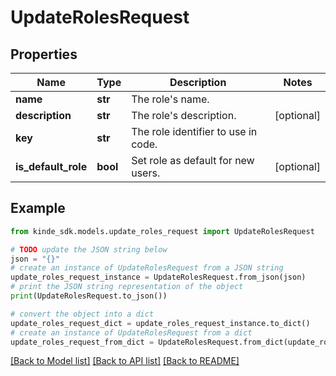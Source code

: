 # UpdateRolesRequest


## Properties

Name | Type | Description | Notes
------------ | ------------- | ------------- | -------------
**name** | **str** | The role&#39;s name. | 
**description** | **str** | The role&#39;s description. | [optional] 
**key** | **str** | The role identifier to use in code. | 
**is_default_role** | **bool** | Set role as default for new users. | [optional] 

## Example

```python
from kinde_sdk.models.update_roles_request import UpdateRolesRequest

# TODO update the JSON string below
json = "{}"
# create an instance of UpdateRolesRequest from a JSON string
update_roles_request_instance = UpdateRolesRequest.from_json(json)
# print the JSON string representation of the object
print(UpdateRolesRequest.to_json())

# convert the object into a dict
update_roles_request_dict = update_roles_request_instance.to_dict()
# create an instance of UpdateRolesRequest from a dict
update_roles_request_from_dict = UpdateRolesRequest.from_dict(update_roles_request_dict)
```
[[Back to Model list]](../README.md#documentation-for-models) [[Back to API list]](../README.md#documentation-for-api-endpoints) [[Back to README]](../README.md)


